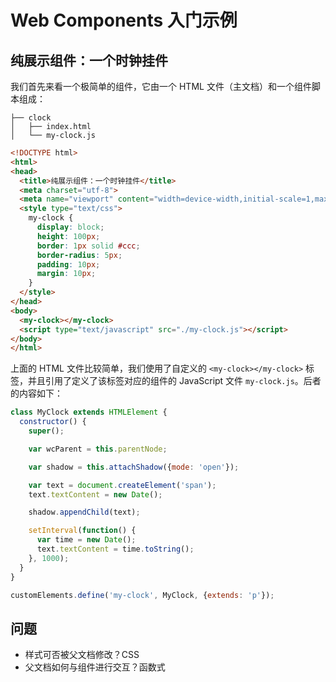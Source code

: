 # Web Components 入门示例

## 纯展示组件：一个时钟挂件

我们首先来看一个极简单的组件，它由一个 HTML 文件（主文档）和一个组件脚本组成：

```
├── clock
│   ├── index.html
│   └── my-clock.js
```

```html
<!DOCTYPE html>
<html>
<head>
  <title>纯展示组件：一个时钟挂件</title>
  <meta charset="utf-8">
  <meta name="viewport" content="width=device-width,initial-scale=1,maximum-scale=1">
  <style type="text/css">
    my-clock {
      display: block;
      height: 100px;
      border: 1px solid #ccc;
      border-radius: 5px;
      padding: 10px;
      margin: 10px;
    }
  </style>
</head>
<body>
  <my-clock></my-clock>
  <script type="text/javascript" src="./my-clock.js"></script>
</body>
</html>
```

上面的 HTML 文件比较简单，我们使用了自定义的 `<my-clock></my-clock>` 标签，并且引用了定义了该标签对应的组件的 JavaScript 文件 `my-clock.js`。后者的内容如下：

```javascript my-clock.js
class MyClock extends HTMLElement {
  constructor() {
    super();

    var wcParent = this.parentNode;

    var shadow = this.attachShadow({mode: 'open'});

    var text = document.createElement('span');
    text.textContent = new Date();

    shadow.appendChild(text);

    setInterval(function() {
      var time = new Date();
      text.textContent = time.toString();
    }, 1000);
  }
}

customElements.define('my-clock', MyClock, {extends: 'p'});
```


## 问题

+ 样式可否被父文档修改？CSS
+ 父文档如何与组件进行交互？函数式
